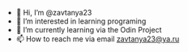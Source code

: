 - 👋 Hi, I’m @zavtanya23
- 👀 I’m interested in learning programing
- 🌱 I’m currently learning via the Odin Project
- 📫 How to reach me via email zavtanya23@ya.ru

<!---
zavtanya23/zavtanya23 is a ✨ special ✨ repository because its `README.md` (this file) appears on your GitHub profile.
You can click the Preview link to take a look at your changes.
--->
